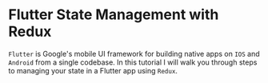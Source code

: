 # Flutter State Management with Redux

`Flutter` is Google's mobile UI framework for building native apps on `IOS` and `Android` from a single codebase. In this tutorial I will walk you through steps to managing your state in a Flutter app using `Redux`.
